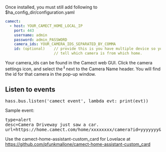 Once installed, you must still add following to $ha_config_dir/configuration.yaml

```yaml
camect:
  - host: YOUR_CAMECT_HOME_LOCAL_IP
    port: 443
    username: admin
    password: admin_PASSWORD
    camera_ids: YOUR_CAMERA_IDS_SEPARATED_BY_COMMA
    id: (optional)    // provide this is you have multiple device so you could
                      // tell which camera is from which home.
```
Your camera_ids can be found in the Camect web GUI. Click the camera settings icon, and select the **<sup>i</sup>** next to the Camera Name header. You will find the id for that camera in the pop-up window.

## Listen to events
<pre>
hass.bus.listen('camect_event', lambda evt: print(evt))
</pre>
Sample event:
<pre>
type=alert
desc=Camera Driveway just saw a car.
url=https://home.camect.com/home/xxxxxxxx/camera?id=yyyyyyy&ts=1556228517560
</pre>

Use the camect-home-assistant-custom_card for Lovelace at https://github.com/pfunkmallone/camect-home-assistant-custom_card
